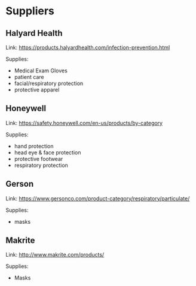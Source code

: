 # Suppliers

## Halyard Health

Link: https://products.halyardhealth.com/infection-prevention.html

Supplies:
* Medical Exam Gloves
* patient care
* facial/respiratory protection
* protective apparel

## Honeywell

Link: https://safety.honeywell.com/en-us/products/by-category

Supplies:
* hand protection
* head eye & face protection
* protective footwear
* respiratory protection

## Gerson

Link: https://www.gersonco.com/product-category/respiratory/particulate/

Supplies:
* masks

## Makrite

Link: http://www.makrite.com/products/

Supplies:
* Masks